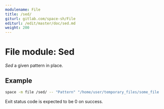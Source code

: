 ```yaml
---
modulename: File
title: /sed/
giturl: gitlab.com/space-sh/File
editurl: /edit/master/doc/sed.md
weight: 200
---
```

# File module: Sed

_Sed_ a given pattern in place.  


## Example

```sh
space -m file /sed/ -- "Pattern" "/home/user/temporary_files/some_file.txt"
```

Exit status code is expected to be 0 on success.
